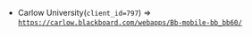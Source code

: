  - Carlow University(`client_id=797`) => [`https://carlow.blackboard.com/webapps/Bb-mobile-bb_bb60/`](https://carlow.blackboard.com/webapps/Bb-mobile-bb_bb60/)

